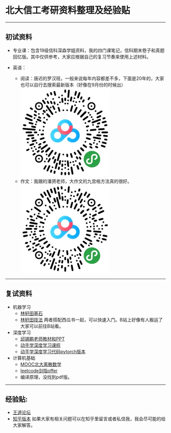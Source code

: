 # 北大信工考研资料整理及经验贴
---
## 初试资料
- 专业课：包含19级信科深森学姐资料，我的四门课笔记，信科期末卷子和真题回忆版。其中仅供参考，大家应根据自己的复习节奏来使用上述材料。
   <!-- - 数据结构
   - 操作系统
   - 计算机组成与原理
   - 计算机网络    -->

- 英语：
   - 阅读：唐迟的罗汉班，一般来说每年内容都差不多，下面是20年的，大家也可以自行去搜索最新版本（好像在9月份的时候出）
   ![唐迟罗汉班](./images/T_luohan.png "唐迟")
   - 作文：我跟的潘赟老师，大作文的九宫格方法真的很好。
   ![潘赟](./images/P_zuowen.png "潘赟")

---

## 复试资料

- 机器学习
   - [林轩田基石](https://www.youtube.com/watch?v=nQvpFSMPhr0&list=PLXVfgk9fNX2I7tB6oIINGBmW50rrmFTqf)
   - [林轩田技法](https://www.youtube.com/watch?v=A-GxGCCAIrg&list=PLXVfgk9fNX2IQOYPmqjqWsNUFl2kpk1U2)
   两者搭配西瓜书一起，可以快速入门。B站上好像有人搬运了大家可以前往B站看。
- 深度学习
   - [邱锡鹏老师教材和PPT](https://github.com/nndl/nndl.github.io)
   - [动手学深度学习课程](https://space.bilibili.com/209599371/)
   - [动手学深度学习代码pytorch版本](https://github.com/ShusenTang/Dive-into-DL-PyTorch)
- 计算机基础
   - [MOOC北大离散数学](https://www.icourse163.org/course/PKU-1002525004)
   - [leetcode剑指offer](https://leetcode-cn.com/problemset/all/)
   - 编译原理，没找到pdf版。

---

## 经验贴:
- [王道论坛](http://cskaoyan.com/thread-659550-1-1.html)
- [知乎版本](https://www.zhihu.com/people/vancause/posts)
如果大家有相关问题可以在知乎里留言或者私信我，我会尽可能的给大家解答。